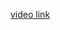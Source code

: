 <a href="https://drive.google.com/file/d/1U1a0rrpv7HZbS0B0bhqxAEA_4xSjoekM/view?usp=sharing">video link</a>
